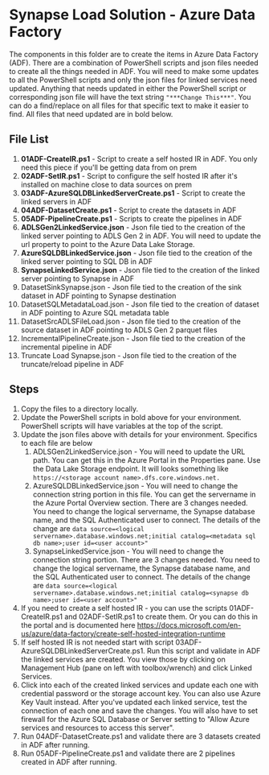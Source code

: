  # Synapse Load Solution - Azure Data Factory
The components in this folder are to create the items in Azure Data Factory (ADF).  There are a combination of PowerShell scripts and json files needed to create all the things needed in ADF.  You will need to make some updates to all the PowerShell scripts and only the json files for linked services need updated.  Anything that needs updated in either the PowerShell script or corresponding json file will have the text string `"***Change This***"`.  You can do a find/replace on all files for that specific text to make it easier to find.  All files that need updated are in bold below.  
	

## File List 
1. **01ADF-CreateIR.ps1** - Script to create a self hosted IR in ADF.  You only need this piece if you'll be getting data from on prem
2. **02ADF-SetIR.ps1** - Script to configure the self hosted IR after it's installed on machine close to data sources on prem 
3. **03ADF-AzureSQLDBLinkedServerCreate.ps1** - Script to create the linked servers in ADF 
4. **04ADF-DatasetCreate.ps1** - Script to create the datasets in ADF 
5. **05ADF-PipelineCreate.ps1** - Scripts to create the pipelines in ADF 
6. **ADLSGen2LinkedService.json** - Json file tied to the creation of the linked server pointing to ADLS Gen 2 in ADF.  You will need to update the url property to point to the Azure Data Lake Storage.  
7. **AzureSQLDBLinkedService.json** - Json file tied to the creation of the linked server pointing to SQL DB in ADF
8. **SynapseLinkedService.json** - Json file tied to the creation of the linked server pointing to Synapse in ADF
9. DatasetSinkSynapse.json - Json file tied to the creation of the sink dataset in ADF pointing to Synapse destination
10. DatasetSQLMetadataLoad.json - Json file tied to the creation of dataset in ADF pointing to Azure SQL metadata table 
11. DatasetSrcADLSFileLoad.json - Json file tied to the creation of the source dataset in ADF pointing to ADLS Gen 2 parquet files
12. IncrementalPipelineCreate.json - Json file tied to the creation of the incremental pipeline in ADF 
13. Truncate Load Synapse.json - Json file tied to the creation of the truncate/reload pipeline in ADF 
	
## Steps
1. Copy the files to a directory locally. 
2. Update the PowerShell scripts in bold above for your environment.  PowerShell scripts will have variables at the top of the script. 
3. Update the json files above with details for your environment.  Specifics to each file are below
	1. ADLSGen2LinkedService.json - You will need to update the URL path.  You can get this in the Azure Portal in the Properties pane.  Use the Data Lake Storage endpoint.  It will looks something like `https://<storage account name>.dfs.core.windows.net.`  
	2. AzureSQLDBLinkedService.json - You will need to change the connection string portion in this file.  You can get the servername in the Azure Portal Overview section.  There are 3 changes needed.  You need to change the logical servername, the Synapse database name, and the SQL Authenticated user to connect.  The details of the change are `data source=<logical servername>.database.windows.net;initial catalog=<metadata sql db name>;user id=<user account>"`
	3. SynapseLinkedService.json - You will need to change the connection string portion.  There are 3 changes needed.  You need to change the logical servername, the Synapse database name, and the SQL Authenticated user to connect.  The details of the change are `data source=<logical servername>.database.windows.net;initial catalog=<synapse db name>;user id=<user account>"`
4. If you need to create a self hosted IR - you can use the scripts 01ADF-CreateIR.ps1 and 02ADF-SetIR.ps1 to create them.  Or you can do this in the portal and is documented here https://docs.microsoft.com/en-us/azure/data-factory/create-self-hosted-integration-runtime
5. If self hosted IR is not needed start with script 03ADF-AzureSQLDBLinkedServerCreate.ps1.  Run this script and validate in ADF the linked services are created.  You view those by clicking on Management Hub (pane on left with toolbox/wrench) and click Linked Services. 
6. Click into each of the created linked services and update each one with credential password or the storage account key.  You can also use Azure Key Vault instead.  After you've updated each linked service, test the connection of each one and save the changes.  You will also have to set firewall for the Azure SQL Database or Server setting to "Allow Azure services and resources to access this server".  
7. Run 04ADF-DatasetCreate.ps1 and validate there are 3 datasets created in ADF after running. 
8. Run 05ADF-PipelineCreate.ps1 and validate there are 2 pipelines created in ADF after running. 
